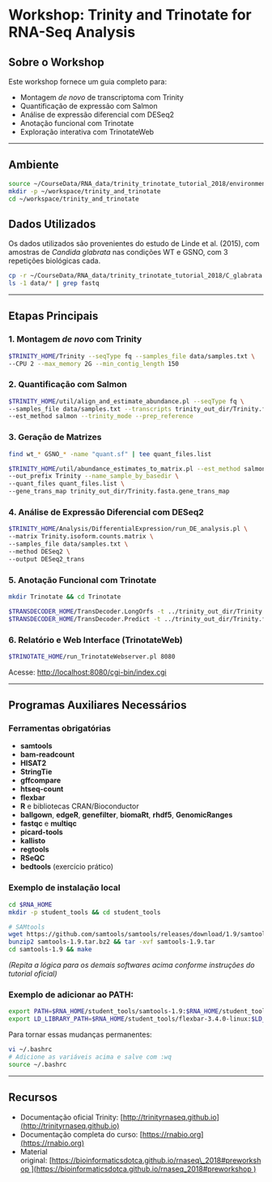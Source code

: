 # Workshop: Trinity and Trinotate for RNA-Seq Analysis

## Sobre o Workshop

Este workshop fornece um guia completo para:

- Montagem *de novo* de transcriptoma com Trinity
- Quantificação de expressão com Salmon
- Análise de expressão diferencial com DESeq2
- Anotação funcional com Trinotate
- Exploração interativa com TrinotateWeb

---

## Ambiente

```bash
source ~/CourseData/RNA_data/trinity_trinotate_tutorial_2018/environment.txt
mkdir -p ~/workspace/trinity_and_trinotate
cd ~/workspace/trinity_and_trinotate
```

## Dados Utilizados

Os dados utilizados são provenientes do estudo de Linde et al. (2015), com amostras de *Candida glabrata* nas condições WT e GSNO, com 3 repetições biológicas cada.

```bash
cp -r ~/CourseData/RNA_data/trinity_trinotate_tutorial_2018/C_glabrata data
ls -1 data/* | grep fastq
```

---

## Etapas Principais

### 1. Montagem *de novo* com Trinity

```bash
$TRINITY_HOME/Trinity --seqType fq --samples_file data/samples.txt \
--CPU 2 --max_memory 2G --min_contig_length 150
```

### 2. Quantificação com Salmon

```bash
$TRINITY_HOME/util/align_and_estimate_abundance.pl --seqType fq \
--samples_file data/samples.txt --transcripts trinity_out_dir/Trinity.fasta \
--est_method salmon --trinity_mode --prep_reference
```

### 3. Geração de Matrizes

```bash
find wt_* GSNO_* -name "quant.sf" | tee quant_files.list

$TRINITY_HOME/util/abundance_estimates_to_matrix.pl --est_method salmon \
--out_prefix Trinity --name_sample_by_basedir \
--quant_files quant_files.list \
--gene_trans_map trinity_out_dir/Trinity.fasta.gene_trans_map
```

### 4. Análise de Expressão Diferencial com DESeq2

```bash
$TRINITY_HOME/Analysis/DifferentialExpression/run_DE_analysis.pl \
--matrix Trinity.isoform.counts.matrix \
--samples_file data/samples.txt \
--method DESeq2 \
--output DESeq2_trans
```

### 5. Anotação Funcional com Trinotate

```bash
mkdir Trinotate && cd Trinotate

$TRANSDECODER_HOME/TransDecoder.LongOrfs -t ../trinity_out_dir/Trinity.fasta
$TRANSDECODER_HOME/TransDecoder.Predict -t ../trinity_out_dir/Trinity.fasta
```

### 6. Relatório e Web Interface (TrinotateWeb)

```bash
$TRINOTATE_HOME/run_TrinotateWebserver.pl 8080
```

Acesse: [http://localhost:8080/cgi-bin/index.cgi](http://localhost:8080/cgi-bin/index.cgi)

---

## Programas Auxiliares Necessários

### Ferramentas obrigatórias

- **samtools**
- **bam-readcount**
- **HISAT2**
- **StringTie**
- **gffcompare**
- **htseq-count**
- **flexbar**
- **R** e bibliotecas CRAN/Bioconductor
- **ballgown**, **edgeR**, **genefilter**, **biomaRt**, **rhdf5**, **GenomicRanges**
- **fastqc** e **multiqc**
- **picard-tools**
- **kallisto**
- **regtools**
- **RSeQC**
- **bedtools** (exercício prático)

### Exemplo de instalação local

```bash
cd $RNA_HOME
mkdir -p student_tools && cd student_tools

# SAMtools
wget https://github.com/samtools/samtools/releases/download/1.9/samtools-1.9.tar.bz2
bunzip2 samtools-1.9.tar.bz2 && tar -xvf samtools-1.9.tar
cd samtools-1.9 && make
```

*(Repita a lógica para os demais softwares acima conforme instruções do tutorial oficial)*

### Exemplo de adicionar ao PATH:

```bash
export PATH=$RNA_HOME/student_tools/samtools-1.9:$RNA_HOME/student_tools/hisat2-2.1.0:$PATH
export LD_LIBRARY_PATH=$RNA_HOME/student_tools/flexbar-3.4.0-linux:$LD_LIBRARY_PATH
```

Para tornar essas mudanças permanentes:

```bash
vi ~/.bashrc
# Adicione as variáveis acima e salve com :wq
source ~/.bashrc
```

---

## Recursos

- Documentação oficial Trinity: [http://trinityrnaseq.github.io](http://trinityrnaseq.github.io)
- Documentação completa do curso: [https://rnabio.org](https://rnabio.org)
- Material original: [https://bioinformaticsdotca.github.io/rnaseq\_2018#preworkshop ](https://bioinformaticsdotca.github.io/rnaseq_2018#preworkshop )

##
